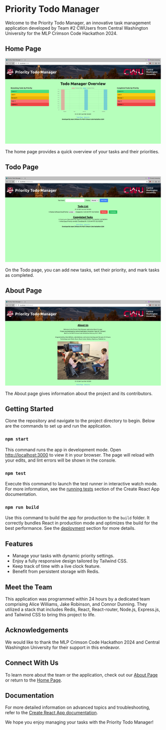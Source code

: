 # Priority Todo Manager

Welcome to the Priority Todo Manager, an innovative task management application developed by Team #2 CWUsers from Central Washington University for the MLP Crimson Code Hackathon 2024.

## Home Page

![Home Page](images/home.png)

The home page provides a quick overview of your tasks and their priorities.

## Todo Page

![Todo Page](images/todo.png)

On the Todo page, you can add new tasks, set their priority, and mark tasks as completed.

## About Page

![About Page](images/about.png)

The About page gives information about the project and its contributors.

## Getting Started

Clone the repository and navigate to the project directory to begin. Below are the commands to set up and run the application.

### `npm start`

This command runs the app in development mode. Open [http://localhost:3000](http://localhost:3000) to view it in your browser. The page will reload with your edits, and lint errors will be shown in the console.

### `npm test`

Execute this command to launch the test runner in interactive watch mode. For more information, see the [running tests](https://facebook.github.io/create-react-app/docs/running-tests) section of the Create React App documentation.

### `npm run build`

Use this command to build the app for production to the `build` folder. It correctly bundles React in production mode and optimizes the build for the best performance. See the [deployment](https://facebook.github.io/create-react-app/docs/deployment) section for more details.

## Features

- Manage your tasks with dynamic priority settings.
- Enjoy a fully responsive design tailored by Tailwind CSS.
- Keep track of time with a live clock feature.
- Benefit from persistent storage with Redis.

## Meet the Team

This application was programmed within 24 hours by a dedicated team comprising Alice Williams, Jake Robinson, and Connor Dunning. They utilized a stack that includes Redis, React, React-router, Node.js, Express.js, and Tailwind CSS to bring this project to life.

## Acknowledgements

We would like to thank the MLP Crimson Code Hackathon 2024 and Central Washington University for their support in this endeavor.

## Connect With Us

To learn more about the team or the application, check out our [About Page](http://localhost:3000/about) or return to the [Home Page](http://localhost:3000).

## Documentation

For more detailed information on advanced topics and troubleshooting, refer to the [Create React App documentation](https://facebook.github.io/create-react-app/docs/getting-started).

We hope you enjoy managing your tasks with the Priority Todo Manager!

